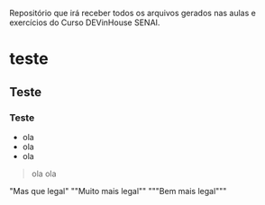 Repositório que irá receber todos os arquivos gerados nas aulas e exercícios do Curso DEVinHouse SENAI.

# teste
## Teste
### Teste

- ola
- ola
- ola
> ola
> ola

"Mas que legal"
""Muito mais legal""
"""Bem mais legal"""
